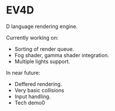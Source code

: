 EV4D
====

D language rendering engine.

Currently working on:
* Sorting of render queue.
* Fog shader, gamma shader integration.
* Multiple lights support.

In near future:
* Deffered rendering.
* Very basic collisions
* Input handling.
* Tech demo0

